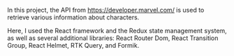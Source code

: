 In this project, the API from https://developer.marvel.com/ 
is used to retrieve various information about characters.

Here, I used the React framework and the Redux state management system,
as well as several additional libraries: React Router Dom, React Transition Group, 
React Helmet, RTK Query, and Formik.


